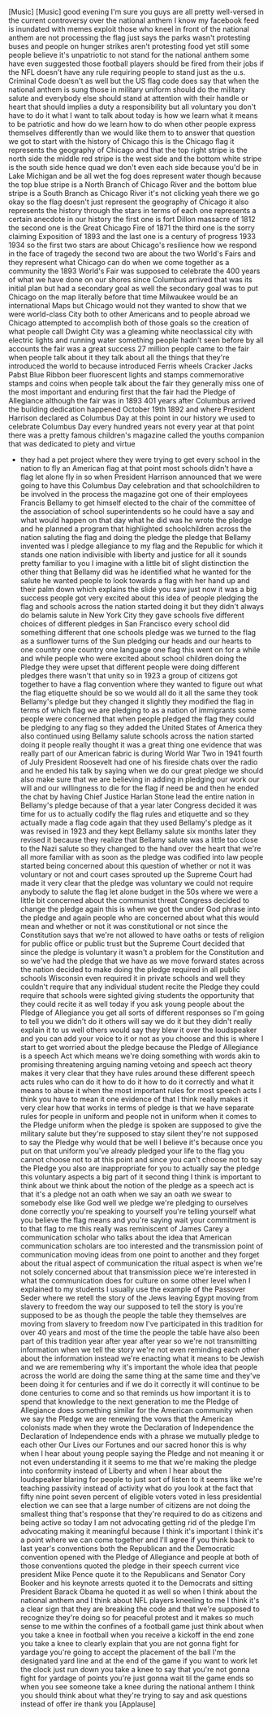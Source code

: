 
[Music]
[Music]
good evening I&#39;m sure you guys are all
pretty well-versed in the current
controversy over the national anthem I
know my facebook feed is inundated with
memes exploit those who kneel in front
of the national anthem are not
processing the flag just says the parks
wasn&#39;t protesting buses and people on
hunger strikes aren&#39;t protesting food
yet still some people believe it&#39;s
unpatriotic to not stand for the
national anthem some have even suggested
those football players should be fired
from their jobs if the NFL doesn&#39;t have
any rule requiring people to stand just
as the u.s. Criminal Code doesn&#39;t as
well but the US flag code does say that
when the national anthem is sung those
in military uniform should do the
military salute and everybody else
should stand at attention with their
handle or heart that should implies a
duty a responsibility but all voluntary
you don&#39;t have to do it what I want to
talk about today is how we learn what it
means to be patriotic and how do we
learn how to do when other people
express themselves differently than we
would like them to to answer that
question we got to start with the
history of Chicago this is the Chicago
flag it represents the geography of
Chicago and that the top right stripe is
the north side the middle red stripe is
the west side and the bottom white
stripe is the south side hence quad we
don&#39;t even each side because you&#39;d be in
Lake Michigan and be all wet the fog
does represent water though because the
top blue stripe is a North Branch of
Chicago River and the bottom blue stripe
is a South Branch as Chicago River it&#39;s
not clicking yeah there we go okay so
the flag doesn&#39;t just represent the
geography of Chicago it also represents
the history through the stars in terms
of each one represents a certain
anecdote in our history the first one
is fort Dillon massacre of 1812 the
second one is the Great Chicago Fire of
1871 the third one is the sorry claiming
Exposition of 1893 and the last one is a
century of progress 1933 1934 so the
first two stars are about Chicago&#39;s
resilience how we respond in the face of
tragedy the second two are about the two
World&#39;s Fairs and they represent what
Chicago can do when we come together as
a community the 1893 World&#39;s Fair was
supposed to celebrate the 400 years of
what we have done on our shores since
Columbus arrived that was its initial
plan but had a secondary goal as well
the secondary goal was to put Chicago on
the map literally before that time
Milwaukee would be an international Maps
but Chicago would not they wanted to
show that we were world-class City both
to other Americans and to people abroad
we Chicago attempted to accomplish both
of those goals so the creation of what
people call Dwight City was a gleaming
white neoclassical city with electric
lights and running water something
people hadn&#39;t seen before by all
accounts the fair was a great success 27
million people came to the fair when
people talk about it they talk about all
the things that they&#39;re introduced the
world to because introduced Ferris
wheels Cracker Jacks Pabst Blue Ribbon
beer fluorescent lights and stamps
commemorative stamps and coins when
people talk about the fair they
generally miss one of the most important
and enduring first that the fair had the
Pledge of Allegiance
although the fair was in 1893 401 years
after Columbus arrived the building
dedication happened October 19th 1892
and where President Harrison declared as
Columbus Day at this point in our
history we used to celebrate Columbus
Day every hundred years not every year
at that point there was a pretty famous
children&#39;s magazine called the youths
companion that was dedicated to piety
and virtue
- they had a pet project where they were
trying to get every school in the nation
to fly an American flag at that point
most schools didn&#39;t have a flag let
alone fly in so when President Harrison
announced that we were going to have
this Columbus Day celebration and that
schoolchildren to be involved in the
process the magazine got one of their
employees Francis Bellamy to get himself
elected to the chair of the committee of
the association of school
superintendents so he could have a say
and what would happen on that day what
he did was he wrote the pledge and he
planned a program that highlighted
schoolchildren across the nation
saluting the flag and doing the pledge
the pledge that Bellamy invented was I
pledge allegiance to my flag and the
Republic for which it stands one nation
indivisible with liberty and justice for
all it sounds pretty familiar to you I
imagine with a little bit of slight
distinction the other thing that Bellamy
did was he identified what he wanted for
the salute he wanted people to look
towards a flag with her hand up and
their palm down which explains the slide
you saw just now it was a big success
people got very excited about this idea
of people pledging the flag and schools
across the nation started doing it but
they didn&#39;t always do belamis salute in
New York City they gave schools five
different choices of different pledges
in San Francisco every school did
something different that one schools
pledge was we turned to the flag as a
sunflower turns of the Sun pledging our
heads and our hearts to one country one
country one language one flag this went
on for a while and while people who were
excited about school children doing the
Pledge they were upset that different
people were doing different pledges
there wasn&#39;t that unity so in 1923 a
group of citizens got together to have a
flag convention where they wanted to
figure out what the flag etiquette
should be so we would all do it all the
same they took Bellamy&#39;s pledge but they
changed it slightly they modified the
flag in terms of which flag we are
pledging to as a nation of immigrants
some people were concerned that when
people pledged the flag they could be
pledging to any flag so they added
the United States of America they also
continued using Bellamy salute schools
across the nation started doing it
people really thought it was a great
thing
one evidence that was really part of our
American fabric is during World War Two
in 1941 fourth of July President
Roosevelt had one of his fireside chats
over the radio and he ended his talk by
saying when we do our great pledge we
should also make sure that we are
believing in adding in pledging our work
our will and our willingness to die for
the flag if need be and then he ended
the chat by having Chief Justice Harlan
Stone lead the entire nation in
Bellamy&#39;s pledge because of that a year
later Congress decided it was time for
us to actually codify the flag rules and
etiquette and so they actually made a
flag code again that they used Bellamy&#39;s
pledge as it was revised in 1923 and
they kept Bellamy salute six months
later they revised it because they
realize that Bellamy salute was a little
too close to the Nazi salute so they
changed to the hand over the heart that
we&#39;re all more familiar with as soon as
the pledge was codified into law people
started being concerned about this
question of whether or not it was
voluntary or not and court cases
sprouted up the Supreme Court had made
it very clear that the pledge was
voluntary we could not require anybody
to salute the flag let alone budget in
the 50s where we were a little bit
concerned about the communist threat
Congress decided to change the pledge
again this is when we got the under God
phrase into the pledge and again people
who are concerned about what this would
mean and whether or not it was
constitutional or not since the
Constitution says that we&#39;re not allowed
to have oaths or tests of religion for
public office or public trust but the
Supreme Court decided that since the
pledge is voluntary it wasn&#39;t a problem
for the Constitution and so we&#39;ve had
the pledge that we have as we move
forward states across the nation decided
to make doing the pledge required in
all public schools Wisconsin even
required it in private schools and well
they couldn&#39;t require that any
individual student recite the Pledge
they could require that schools were
sighted giving students the opportunity
that they could recite it as well today
if you ask young people about the Pledge
of Allegiance you get all sorts of
different responses so I&#39;m going to tell
you we didn&#39;t do it others will say we
do it but they didn&#39;t really explain it
to us well others would say they blew it
over the loudspeaker and you can add
your voice to it or not as you choose
and this is where I start to get worried
about the pledge because the Pledge of
Allegiance is a speech Act which means
we&#39;re doing something with words akin to
promising threatening arguing naming
vetoing and speech act theory makes it
very clear that they have rules around
these different speech acts rules who
can do it how to do it how to do it
correctly and what it means to abuse it
when the most important rules for most
speech acts I think you have to mean it
one evidence of that I think really
makes it very clear how that works in
terms of pledge is that we have separate
rules for people in uniform and people
not in uniform when it comes to the
Pledge uniform when the pledge is spoken
are supposed to give the military salute
but they&#39;re supposed to stay silent
they&#39;re not supposed to say the Pledge
why would that be well I believe it&#39;s
because once you put on that uniform
you&#39;ve already pledged your life to the
flag you cannot choose not to at this
point and since you can&#39;t choose not to
say the Pledge you also are
inappropriate for you to actually say
the pledge this voluntary aspects a big
part of it second thing I think is
important to think about we think about
the notion of the pledge as a speech act
is that it&#39;s a pledge not an oath when
we say an oath we swear to somebody else
like God
well we pledge we&#39;re pledging to
ourselves done correctly you&#39;re speaking
to yourself you&#39;re telling yourself what
you believe the flag means and you&#39;re
saying wait your commitment
is to that flag to me this really was
reminiscent of James Carey a
communication scholar who talks about
the idea that American communication
scholars are too interested and the
transmission point of communication
moving ideas from one point to another
and they forget about the ritual aspect
of communication the ritual aspect is
when we&#39;re not solely concerned about
that transmission piece we&#39;re interested
in what the communication does for
culture on some other level when I
explained to my students I usually use
the example of the Passover Seder where
we retell the story of the Jews leaving
Egypt moving from slavery to freedom the
way our supposed to tell the story is
you&#39;re supposed to be as though the
people the table they themselves are
moving from slavery to freedom
now I&#39;ve participated in this tradition
for over 40 years
and most of the time the people the
table have also been part of this
tradition year after year after year so
we&#39;re not transmitting information when
we tell the story
we&#39;re not even reminding each other
about the information instead we&#39;re
enacting what it means to be Jewish and
we are remembering why it&#39;s important
the whole idea that people across the
world are doing the same thing at the
same time and they&#39;ve been doing it for
centuries and if we do it correctly it
will continue to be done centuries to
come and so that reminds us how
important it is to spend that knowledge
to the next generation to me the Pledge
of Allegiance does something similar for
the American community when we say the
Pledge we are renewing the vows that the
American colonists made when they wrote
the Declaration of Independence the
Declaration of Independence ends with a
phrase we mutually pledge to each other
Our Lives our Fortunes and our sacred
honor this is why when I hear about
young people saying the Pledge and not
meaning it or not even understanding it
it seems to me that we&#39;re making the
pledge into conformity instead of
Liberty and when I hear about the
loudspeaker blaring
for people to just sort of listen to it
seems like we&#39;re teaching passivity
instead of activity what do you look at
the fact that fifty nine point seven
percent of eligible voters voted in less
presidential election we can see that a
large number of citizens are not doing
the smallest thing that&#39;s response that
they&#39;re required to do as citizens and
being active so today I am not
advocating getting rid of the pledge I&#39;m
advocating making it meaningful because
I think it&#39;s important I think it&#39;s a
point where we can come together and
I&#39;ll agree if you think back to last
year&#39;s conventions both the Republican
and the Democratic convention opened
with the Pledge of Allegiance and people
at both of those conventions quoted the
pledge in their speech current vice
president Mike Pence quote it to the
Republicans and Senator Cory Booker and
his keynote arrests quoted it to the
Democrats and sitting President Barack
Obama he quoted it as well so when I
think about the national anthem and I
think about NFL players kneeling to me I
think it&#39;s a clear sign that they are
breaking the code and that we&#39;re
supposed to recognize they&#39;re doing so
for peaceful protest and it makes so
much sense to me within the confines of
a football game just think about when
you take a knee in football when you
receive a kickoff in the end zone you
take a knee to clearly explain that you
are not gonna fight for yardage you&#39;re
going to accept the placement of the
ball I&#39;m the designated yard line and at
the end of the game if you want to work
let the clock just run down you take a
knee to say that you&#39;re not gonna fight
for yardage of points you&#39;re just gonna
wait til the game ends so when you see
someone take a knee during the national
anthem I think you should think about
what they&#39;re trying to say and ask
questions instead of offer ire
thank you
[Applause]
